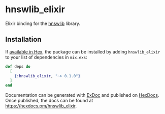 # hnswlib_elixir

Elixir binding for the [hnswlib](https://github.com/nmslib/hnswlib) library.

## Installation

If [available in Hex](https://hex.pm/docs/publish), the package can be installed
by adding `hnswlib_elixir` to your list of dependencies in `mix.exs`:

```elixir
def deps do
  [
    {:hnswlib_elixir, "~> 0.1.0"}
  ]
end
```

Documentation can be generated with [ExDoc](https://github.com/elixir-lang/ex_doc)
and published on [HexDocs](https://hexdocs.pm). Once published, the docs can
be found at <https://hexdocs.pm/hnswlib_elixir>.

